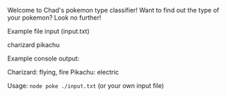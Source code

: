 Welcome to Chad's pokemon type classifier! Want to find out the type of your pokemon? Look no further!

Example file input (input.txt)

  charizard
  pikachu

Example console output:

  Charizard: flying, fire
  Pikachu: electric

Usage: `node poke ./input.txt` (or your own input file)
